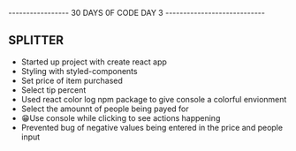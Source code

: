 ----------------- 30 DAYS 0F CODE DAY 3 ----------------------------

<h2>
SPLITTER
</h2>

- Started up project with create react app
- Styling with styled-components
- Set price of item purchased
- Select tip percent
- Used react color log npm package to give console a colorful envionment
- Select the amounnt of people being payed for
- 😁Use console while clicking to see actions happening
- Prevented bug of negative values being entered in the price and people input
